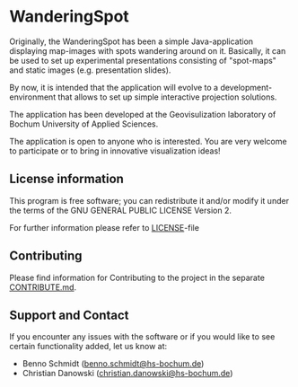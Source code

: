 # WanderingSpot 

Originally, the WanderingSpot has been a simple Java-application displaying map-images with spots wandering around on it. Basically, it can be used to set up experimental presentations consisting of "spot-maps" and static images (e.g. presentation slides). 

By now, it is intended that the application will evolve to a development-environment that allows to set up simple interactive projection solutions.

The application has been developed at the Geovisulization laboratory of Bochum University of Applied Sciences.

The application is open to anyone who is interested. You are very welcome to participate or to bring in innovative visualization ideas! 


## License information

This program is free software; you can redistribute it and/or modify it under the terms of the GNU GENERAL PUBLIC LICENSE Version 2.

For further information please refer to [LICENSE](LICENSE)-file


## Contributing

Please find information for Contributing to the project in the separate [CONTRIBUTE.md](CONTRIBUTE.md).


## Support and Contact

If you encounter any issues with the software or if you would like to see certain functionality added, let us know at:

- Benno Schmidt (benno.schmidt@hs-bochum.de)
- Christian Danowski (christian.danowski@hs-bochum.de)
